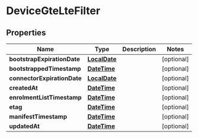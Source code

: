 
# DeviceGteLteFilter

## Properties
Name | Type | Description | Notes
------------ | ------------- | ------------- | -------------
**bootstrapExpirationDate** | [**LocalDate**](LocalDate.md) |  |  [optional]
**bootstrappedTimestamp** | [**DateTime**](DateTime.md) |  |  [optional]
**connectorExpirationDate** | [**LocalDate**](LocalDate.md) |  |  [optional]
**createdAt** | [**DateTime**](DateTime.md) |  |  [optional]
**enrolmentListTimestamp** | [**DateTime**](DateTime.md) |  |  [optional]
**etag** | [**DateTime**](DateTime.md) |  |  [optional]
**manifestTimestamp** | [**DateTime**](DateTime.md) |  |  [optional]
**updatedAt** | [**DateTime**](DateTime.md) |  |  [optional]



